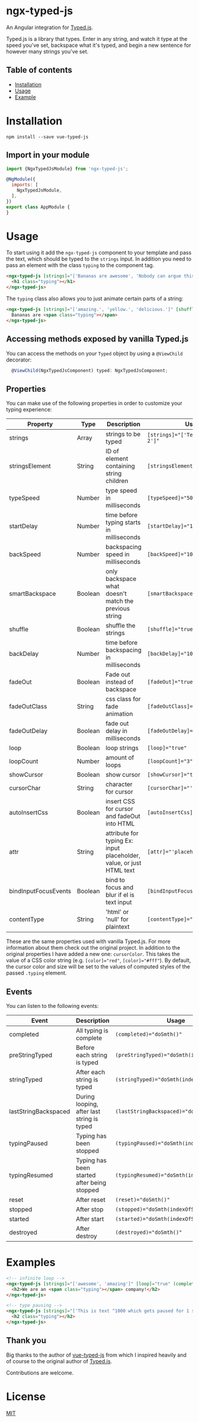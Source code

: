# ngx-typed-js

An Angular integration for [Typed.js](https://github.com/mattboldt/typed.js/).

Typed.js is a library that types. Enter in any string, and watch it type at the speed you've set, backspace what it's typed, and begin a new sentence for however many strings you've set.

## Table of contents

- [Installation](#installation)
- [Usage](#usage)
- [Example](#examples)

# Installation

```
npm install --save vue-typed-js
```

## Import in your module
```javascript
import {NgxTypedJsModule} from 'ngx-typed-js';

@NgModule({
  imports: [
    NgxTypedJsModule,
  ],
})
export class AppModule {
}

```

# Usage
To start using it add the `ngx-typed-js` component to your template and pass the text, which should be typed to the `strings` input. In addition you need to pass an element with the class `typing` to the component tag.


```html
<ngx-typed-js [strings]="['Bananas are awesome', 'Nobody can argue this fact.']">
  <h1 class="typing"></h1>
</ngx-typed-js>
```

The `typing` class also allows you to just animate certain parts of a string:
```html
<ngx-typed-js [strings]="['amazing.', 'yellow.', 'delicious.']" [shuffle]="true" [typeSpeed]="40">
  Bananas are <span class="typing"></span>
</ngx-typed-js>
```

## Accessing methods exposed by vanilla Typed.js
You can access the methods on your `Typed` object by using a `@ViewChild` decorator:
```javascript
  @ViewChild(NgxTypedJsComponent) typed: NgxTypedJsComponent;
```

## Properties
You can make use of the following properties in order to customize your typing experience:

| Property             | Type    | Description                                                          | Usage                                                           |
|----------------------|---------|----------------------------------------------------------------------|-----------------------------------------------------------------|
| strings              | Array   | strings to be typed                                                  | `[strings]="['Text 1', 'Text 2']"`                              |
| stringsElement       | String  | ID of element containing string children                             | `[stringsElement]="'myId'"`                                     |
| typeSpeed            | Number  | type speed in milliseconds                                           | `[typeSpeed]="50"`                                              |
| startDelay           | Number  | time before typing starts in milliseconds                            | `[startDelay]="1000"`                                           |
| backSpeed            | Number  | backspacing speed in milliseconds                                    | `[backSpeed]="10"`                                              |
| smartBackspace       | Boolean | only backspace what doesn't match the previous string                | `[smartBackspace]="true"`                                       |
| shuffle              | Boolean | shuffle the strings                                                  | `[shuffle]="true"`                                              |
| backDelay            | Number  | time before backspacing in milliseconds                              | `[backDelay]="100"`                                             |
| fadeOut              | Boolean | Fade out instead of backspace                                        | `[fadeOut]="true"`                                              |
| fadeOutClass         | String  | css class for fade animation                                         | `[fadeOutClass]="'fadeOutClass'"`                               |
| fadeOutDelay         | Boolean | fade out delay in milliseconds                                       | `[fadeOutDelay]="true"`                                         |
| loop                 | Boolean | loop strings                                                         | `[loop]="true"`                                                 |
| loopCount            | Number  | amount of loops                                                      | `[loopCount]="3"`                                               |
| showCursor           | Boolean | show cursor                                                          | `[showCursor]="true"`                                           |
| cursorChar           | String  | character for cursor                                                 | `[cursorChar]="'_'"`                                            |
| autoInsertCss        | Boolean | insert CSS for cursor and fadeOut into HTML                          | `[autoInsertCss]="true"`                                        |
| attr                 | String  | attribute for typing Ex: input placeholder, value, or just HTML text | `[attr]="'placeholder'"`                                        |
| bindInputFocusEvents | Boolean | bind to focus and blur if el is text input                           | `[bindInputFocusEvents]="true"`                                 |
| contentType          | String  | 'html' or 'null' for plaintext                                       | `[contentType]="'html'"`                                        |


These are the same properties used with vanilla Typed.js. For more information about them check out the original project.
In addition to the original properties I have added a new one: `cursorColor`. This takes the value of a CSS color string (e.g. `[color]="red"`, `[color]="#fff"`). 
By default, the cursor color and size will be set to the values of computed styles of the passed `.typing` element.

## Events
You can listen to the following events:

| Event                  | Description                                                          | Usage                                                           |
|------------------------|----------------------------------------------------------------------|-----------------------------------------------------------------|
| completed              | All typing is complete                                               | `(completed)="doSmth()"`                                        |
| preStringTyped         | Before each string is typed                                          | `(preStringTyped)="doSmth(indexOfString)"`                      |
| stringTyped            | After each string is typed                                           | `(stringTyped)="doSmth(indexOfString)"`                         |
| lastStringBackspaced   | During looping, after last string is typed                           | `(lastStringBackspaced)="doSmth()"`                             |
| typingPaused           | Typing has been stopped                                              | `(typingPaused)="doSmth(indexOfString)"`                        |
| typingResumed          | Typing has been started after being stopped                          | `(typingResumed)="doSmth(indexOfString)"`                       |
| reset                  | After reset                                                          | `(reset)="doSmth()"`                                            |
| stopped                | After stop                                                           | `(stopped)="doSmth(indexOfString)"`                             |
| started                | After start                                                          | `(started)="doSmth(indexOfString)"`                             |
| destroyed              | After destroy                                                        | `(destroyed)="doSmth()"`                                        |


# Examples

```html
<!-- infinite loop -->
<ngx-typed-js [strings]="['awesome', 'amazing']" [loop]="true" (completed)="doSmth()">
  <h2>We are an <span class="typing"></span> company!</h2>
</ngx-typed-js>

<!-- type pausing -->
<ngx-typed-js [strings]="['This is text ^1000 which gets paused for 1 second']">
  <h2 class="typing"></h2>
</ngx-typed-js>
```

## Thank you
Big thanks to the author of [vue-typed-js](https://github.com/Orlandster/vue-typed-js) from which I inspired heavily and of course to the original author of [Typed.js](https://github.com/mattboldt/typed.js/).

Contributions are welcome.

# License
[MIT](https://opensource.org/licenses/MIT)
